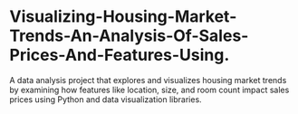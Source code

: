 # Visualizing-Housing-Market-Trends-An-Analysis-Of-Sales-Prices-And-Features-Using.
A data analysis project that explores and visualizes housing market trends by examining how features like location, size, and room count impact sales prices using Python and data visualization libraries.
